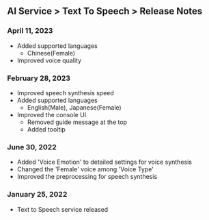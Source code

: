 ## AI Service > Text To Speech > Release Notes

### April 11, 2023

* Added supported languages
  * Chinese(Female)
* Improved voice quality

### February 28, 2023

* Improved speech synthesis speed
* Added supported languages
  * English(Male), Japanese(Female)
* Improved the console UI
  * Removed guide message at the top
  * Added tooltip

### June 30, 2022

* Added 'Voice Emotion' to detailed settings for voice synthesis
* Changed the 'Female' voice among 'Voice Type'
* Improved the preprocessing for speech synthesis

### January 25, 2022

* Text to Speech service released

